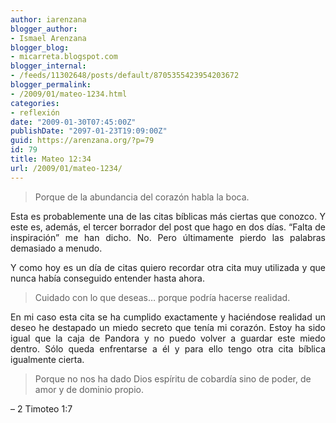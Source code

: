 ```yaml
---
author: iarenzana
blogger_author:
- Ismael Arenzana
blogger_blog:
- micarreta.blogspot.com
blogger_internal:
- /feeds/11302648/posts/default/8705355423954203672
blogger_permalink:
- /2009/01/mateo-1234.html
categories:
- reflexión
date: "2009-01-30T07:45:00Z"
publishDate: "2097-01-23T19:09:00Z"
guid: https://arenzana.org/?p=79
id: 79
title: Mateo 12:34
url: /2009/01/mateo-1234/
---
```

> <p style="text-align: justify;">
>   Porque de la abundancia del corazón habla la boca.
> </p>

<p style="text-align: justify;">
  Esta es probablemente una de las citas bíblicas más ciertas que conozco. Y este es, además, el tercer borrador del post que hago en dos días. &#8220;Falta de inspiración&#8221; me han dicho. No. Pero últimamente pierdo las palabras demasiado a menudo.
</p>

<p style="text-align: justify;">
  Y como hoy es un día de citas quiero recordar otra cita muy utilizada y que nunca había conseguido entender hasta ahora.
</p>

> <p style="text-align: justify;">
>   Cuidado con lo que deseas&#8230; porque podría hacerse realidad.
> </p>

<p style="text-align: justify;">
  En mi caso esta cita se ha cumplido exactamente y haciéndose realidad un deseo he destapado un miedo secreto que tenía mi corazón. Estoy ha sido igual que la caja de Pandora y no puedo volver a guardar este miedo dentro. Sólo queda enfrentarse a él y para ello tengo otra cita bíblica igualmente cierta.
</p>

> Porque no nos ha dado Dios espíritu de cobardía sino de poder, de amor y de dominio propio.

<p style="text-align: justify;">
  &#8211; 2 Timoteo 1:7
</p>
